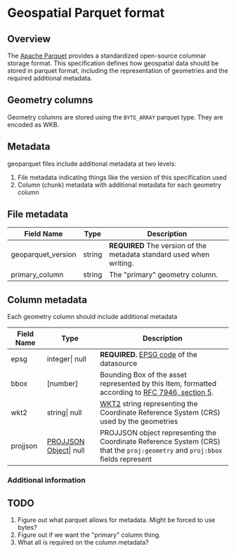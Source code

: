 # Geospatial Parquet format

## Overview

The [Apache Parquet][parquet] provides a standardized open-source columnar storage format. This specification defines how geospatial data
should be stored in parquet format, including the representation of geometries and the required additional metadata.

## Geometry columns

Geometry columns are stored using the `BYTE_ARRAY` parquet type. They are encoded as WKB.

## Metadata

geoparquet files include additional metadata at two levels:

1. File metadata indicating things like the version of this specification used
2. Column (chunk) metadata with additional metadata for each geometry column

## File metadata

|     Field Name     |  Type  |                             Description                              |
| ------------------ | ------ | -------------------------------------------------------------------- |
| geoparquet_version | string | **REQUIRED** The version of the metadata standard used when writing. |
| primary_column     | string | The "primary" geometry column.                                       |


## Column metadata

Each geometry column should include additional metadata

| Field Name |                               Type                                      |                                                                   Description                                                                     |
| ---------- | ----------------------------------------------------------------------- | ------------------------------------------------------------------------------------------------------------------------------------------------- |
| epsg       | integer\| null                                                          | **REQUIRED.** [EPSG code](http://www.epsg-registry.org/) of the datasource                                                                        |
| bbox       | \[number]                                                               | Bounding Box of the asset represented by this Item, formatted according to [RFC 7946, section 5](https://tools.ietf.org/html/rfc7946#section-5).  |                                                                                                                                                                                      |
| wkt2       | string\| null                                                           | [WKT2](http://docs.opengeospatial.org/is/12-063r5/12-063r5.html) string representing the Coordinate Reference System (CRS) used by the geometries |
| projjson   | [PROJJSON Object](https://proj.org/specifications/projjson.html)\| null | PROJJSON object representing the Coordinate Reference System (CRS) that the `proj:geometry` and `proj:bbox` fields represent                      |

### Additional information

## TODO

1. Figure out what parquet allows for metadata. Might be forced to use bytes?
2. Figure out if we want the "primary" column thing.
3. What all is required on the column metadata?


[parquet]: https://parquet.apache.org/